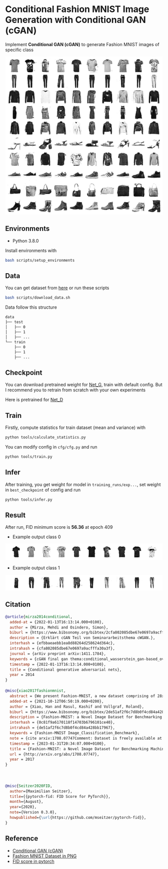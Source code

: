 # Conditional Fashion MNIST Image Generation with Conditional GAN (cGAN)

Implement **Conditional GAN (cGAN)** to generate Fashion MNIST images of specific class

![asset](./assets/sample.jpg "asset")

## Environments

- Python 3.8.0

Install environments with

``` bash
bash scripts/setup_environments
```

## Data

You can get dataset from [here](https://github.com/DeepLenin/fashion-mnist_png) or run these scripts

``` bash
bash scripts/download_data.sh
```

Data follow this structure

```
data
├── test
│   ├── 0
│   ├── 1
│   ├── ...
└── train
    ├── 0
    ├── 1
    ├── ...
```

## Checkpoint

You can download pretrained weight for [Net_G](https://drive.google.com/file/d/148jG1AiENfAr6tc3CCtjXTGfhmOfWXXp/view?usp=share_link), train with default config. But I recommend you to retrain from scratch with your own experiments

Here is pretrained for [Net_D](https://drive.google.com/file/d/1kkS-ZoaGy9feiGQPXD2W7qrochDIpGHX/view?usp=share_link)

## Train

Firstly, compute statistics for train dataset (mean and variance) with 

```bash 
python tools/calculate_statistics.py
```

You can modify config in `cfg/cfg.py` and run

``` bash
python tools/train.py
```

## Infer

After training, you get weight for model in `training_runs/exp...`, set weight in `best_checkpoint` of config and run

``` bash
python tools/infer.py
```

## Result

After run, FID minimum score is **56.36** at epoch 409

- Example output class 0

![asset0](./assets/sample_0.jpg "asset0")

- Example output class 1

![asset0](./assets/sample_1.jpg "asset0")

## Citation

``` bibtex
@article{mirza2014conditional,
  added-at = {2022-01-13T16:13:14.000+0100},
  author = {Mirza, Mehdi and Osindero, Simon},
  biburl = {https://www.bibsonomy.org/bibtex/2cfa802085dbe67e0697a9acfffa30a3f/mo0000},
  description = {Erklärt cGAN Teil von Seminararbeitsthema cWGAN.},
  interhash = {efbbaeaebb1ea8d88264d258624d364c},
  intrahash = {cfa802085dbe67e0697a9acfffa30a3f},
  journal = {arXiv preprint arXiv:1411.1784},
  keywords = {cGAN final gan thema:conditional_wasserstein_gan-based_oversampling_of_tabular_data_for_imbalanced_learning},
  timestamp = {2022-01-13T16:13:14.000+0100},
  title = {Conditional generative adversarial nets},
  year = 2014
}

@misc{xiao2017fashionmnist,
  abstract = {We present Fashion-MNIST, a new dataset comprising of 28x28 grayscale images of 70,000 fashion products from 10 categories, with 7,000 images per category. The training set has 60,000 images and the test set has 10,000 images. Fashion-MNIST is intended to serve as a direct drop-in replacement for the original MNIST dataset for benchmarking machine learning algorithms, as it shares the same image size, data format and the structure of training and testing splits. The dataset is freely available at https://github.com/zalandoresearch/fashion-mnist},
  added-at = {2021-10-12T06:50:19.000+0200},
  author = {Xiao, Han and Rasul, Kashif and Vollgraf, Roland},
  biburl = {https://www.bibsonomy.org/bibtex/2de51af2f6c7d8b0f4cd84a428bb17967/andolab},
  description = {Fashion-MNIST: a Novel Image Dataset for Benchmarking Machine Learning Algorithms},
  interhash = {0c81f9a6170118f14703b6796101ce40},
  intrahash = {de51af2f6c7d8b0f4cd84a428bb17967},
  keywords = {Fashion-MNIST Image_Classification_Benchmark},
  note = {cite arxiv:1708.07747Comment: Dataset is freely available at  https://github.com/zalandoresearch/fashion-mnist Benchmark is available at  http://fashion-mnist.s3-website.eu-central-1.amazonaws.com/},
  timestamp = {2023-01-31T20:34:07.000+0100},
  title = {Fashion-MNIST: a Novel Image Dataset for Benchmarking Machine Learning Algorithms},
  url = {http://arxiv.org/abs/1708.07747},
  year = 2017
}



@misc{Seitzer2020FID,
  author={Maximilian Seitzer},
  title={{pytorch-fid: FID Score for PyTorch}},
  month={August},
  year={2020},
  note={Version 0.3.0},
  howpublished={\url{https://github.com/mseitzer/pytorch-fid}},
}
```

## Reference

- [Conditional GAN (cGAN)](https://nttuan8.com/bai-3-conditional-gan-cgan/)
- [Fashion MNIST Dataset in PNG](https://github.com/DeepLenin/fashion-mnist_png)
- [FID score in pytorch](https://github.com/mseitzer/pytorch-fid)